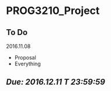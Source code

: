 # PROG3210_Project

## To Do

2016.11.08


- Proposal
- Everything

## **_Due: 2016.12.11 T 23:59:59_**
